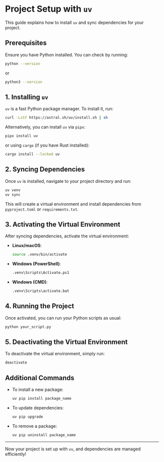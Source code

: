 # Project Setup with `uv`

This guide explains how to install `uv` and sync dependencies for your project.

## Prerequisites

Ensure you have Python installed. You can check by running:

```sh
python --version
```

or

```sh
python3 --version
```

## 1. Installing `uv`

`uv` is a fast Python package manager. To install it, run:

```sh
curl -LsSf https://astral.sh/uv/install.sh | sh
```

Alternatively, you can install `uv` via `pipx`:

```sh
pipx install uv
```

or using `cargo` (if you have Rust installed):

```sh
cargo install --locked uv
```

## 2. Syncing Dependencies

Once `uv` is installed, navigate to your project directory and run:

```sh
uv venv
uv sync
```

This will create a virtual environment and install dependencies from `pyproject.toml` or `requirements.txt`.

## 3. Activating the Virtual Environment

After syncing dependencies, activate the virtual environment:

- **Linux/macOS**:

  ```sh
  source .venv/bin/activate
  ```

- **Windows (PowerShell)**:

  ```sh
  .venv\Scripts\Activate.ps1
  ```

- **Windows (CMD)**:

  ```sh
  .venv\Scripts\activate.bat
  ```

## 4. Running the Project

Once activated, you can run your Python scripts as usual:

```sh
python your_script.py
```

## 5. Deactivating the Virtual Environment

To deactivate the virtual environment, simply run:

```sh
deactivate
```

## Additional Commands

- To install a new package:

  ```sh
  uv pip install package_name
  ```

- To update dependencies:

  ```sh
  uv pip upgrade
  ```

- To remove a package:

  ```sh
  uv pip uninstall package_name
  ```

---

Now your project is set up with `uv`, and dependencies are managed efficiently!
